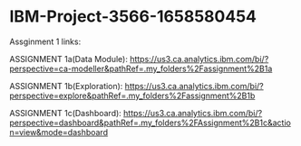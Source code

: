 # IBM-Project-3566-1658580454
Assginment 1 links:

ASSIGNMENT 1a(Data Module):
https://us3.ca.analytics.ibm.com/bi/?perspective=ca-modeller&pathRef=.my_folders%2Fassignment%2B1a

ASSIGNMENT 1b(Exploration):
https://us3.ca.analytics.ibm.com/bi/?perspective=explore&pathRef=.my_folders%2Fassignment%2B1b

ASSIGNMENT 1c(Dashboard):
https://us3.ca.analytics.ibm.com/bi/?perspective=dashboard&pathRef=.my_folders%2FAssignment%2B1c&action=view&mode=dashboard

